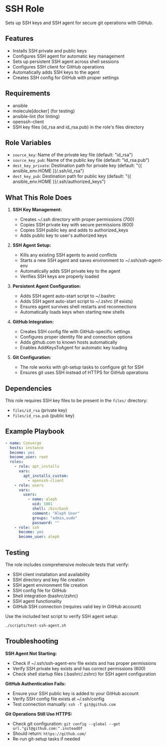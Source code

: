 SSH Role
========

Sets up SSH keys and SSH agent for secure git operations with GitHub.

Features
--------

- Installs SSH private and public keys
- Configures SSH agent for automatic key management
- Sets up persistent SSH agent across shell sessions
- Configures SSH client for GitHub operations
- Automatically adds SSH keys to the agent
- Creates SSH config for GitHub with proper settings

Requirements
------------

- ansible
- molecule[docker] (for testing)
- ansible-lint (for linting)
- openssh-client
- SSH key files (id_rsa and id_rsa.pub) in the role's files directory

Role Variables
--------------

- `source_key`: Name of the private key file (default: "id_rsa")
- `source_key_pub`: Name of the public key file (default: "id_rsa.pub")  
- `dest_key_private`: Destination path for private key (default: "{{ ansible_env.HOME }}/.ssh/id_rsa")
- `dest_key_pub`: Destination path for public key (default: "{{ ansible_env.HOME }}/.ssh/authorized_keys")

What This Role Does
------------------

1. **SSH Key Management:**
   - Creates ~/.ssh directory with proper permissions (700)
   - Copies SSH private key with secure permissions (600)
   - Copies SSH public key and adds to authorized_keys
   - Adds public key to user's authorized keys

2. **SSH Agent Setup:**
   - Kills any existing SSH agents to avoid conflicts
   - Starts a new SSH agent and saves environment to ~/.ssh/ssh-agent-env
   - Automatically adds SSH private key to the agent
   - Verifies SSH keys are properly loaded

3. **Persistent Agent Configuration:**
   - Adds SSH agent auto-start script to ~/.bashrc
   - Adds SSH agent auto-start script to ~/.zshrc (if exists)
   - Ensures agent survives shell restarts and reconnections
   - Automatically loads keys when starting new shells

4. **GitHub Integration:**
   - Creates SSH config file with GitHub-specific settings
   - Configures proper identity file and connection options
   - Adds github.com to known hosts automatically
   - Enables AddKeysToAgent for automatic key loading

5. **Git Configuration:**
   - The role works with git-setup tasks to configure git for SSH
   - Ensures git uses SSH instead of HTTPS for GitHub operations

Dependencies
------------

This role requires SSH key files to be present in the `files/` directory:
- `files/id_rsa` (private key)
- `files/id_rsa.pub` (public key)

Example Playbook
----------------

```yaml
- name: Converge
  hosts: instance
  become: yes
  become_user: root
  roles:
    - role: apt_installs
      vars:
        apt_installs_custom:
          - openssh-client
    - role: users
      vars:
        users:
          - name: aleph
            uid: 1001
            shell: /bin/bash
            comment: "Aleph User"
            groups: "admin,sudo"
            password: ""
    - role: ssh
      become: yes
      become_user: aleph
```

Testing
-------

The role includes comprehensive molecule tests that verify:
- SSH client installation and availability
- SSH directory and key file creation
- SSH agent environment file creation
- SSH config file for GitHub
- Shell integration (bashrc/zshrc)
- SSH agent functionality
- GitHub SSH connection (requires valid key in GitHub account)

Use the included test script to verify SSH agent setup:
```bash
./scripts/test-ssh-agent.sh
```

Troubleshooting
--------------

**SSH Agent Not Starting:**
- Check if ~/.ssh/ssh-agent-env file exists and has proper permissions
- Verify SSH private key exists and has correct permissions (600)
- Check shell startup files (.bashrc/.zshrc) for SSH agent configuration

**GitHub Authentication Fails:**
- Ensure your SSH public key is added to your GitHub account
- Verify SSH config file exists at ~/.ssh/config
- Test connection manually: `ssh -T git@github.com`

**Git Operations Still Use HTTPS:**
- Check git configuration: `git config --global --get url."git@github.com:".insteadOf`
- Should return: `https://github.com/`
- Re-run git-setup tasks if needed
